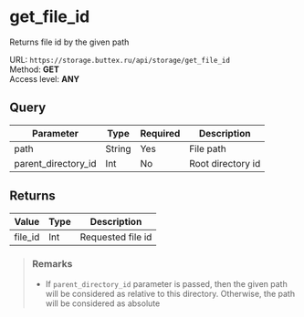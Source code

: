 # get_file_id
Returns file id by the given path

URL: `https://storage.buttex.ru/api/storage/get_file_id`\
Method: **GET**\
Access level: **ANY**

## Query
| Parameter           | Type   | Required | Description       |
|---------------------|--------|----------|-------------------|
| path                | String | Yes      | File path         |
| parent_directory_id | Int    | No       | Root directory id |

## Returns
| Value   | Type | Description       |
|---------|------|-------------------| 
| file_id | Int  | Requested file id |

> ### Remarks
> - If `parent_directory_id` parameter is passed, then the given path will be
> considered as relative to this directory.
> Otherwise, the path will be considered as absolute